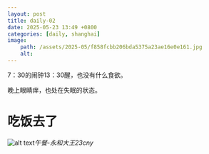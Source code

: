 ```yaml
---
layout: post
title: daily-02
date: 2025-05-23 13:49 +0800
categories: [daily, shanghai]
image: 
    path: /assets/2025-05/f858fcbb206bda5375a23ae16e0e161.jpg
    alt:   
---
```


7：30的闹钟13：30醒，也没有什么食欲。

晚上眼睛痒，也处在失眠的状态。

# 吃饭去了

![alt text](../assets/2025-05/1b25fe2a9aa17cd399531e05eff7c48.jpg)_午餐-永和大王23cny_


